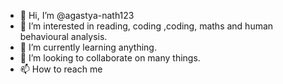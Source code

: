 - 👋 Hi, I’m @agastya-nath123
- 👀 I’m interested in reading, coding ,coding, maths and human behavioural analysis.
- 🌱 I’m currently learning anything.
- 💞️ I’m looking to collaborate on many things.
- 📫 How to reach me 

<!---
agastya-nath123/agastya-nath123 is a ✨ special ✨ repository because its `README.md` (this file) appears on your GitHub profile.
You can click the Preview link to take a look at your changes.
--->
